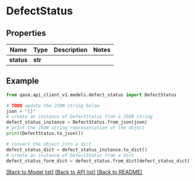 # DefectStatus


## Properties

Name | Type | Description | Notes
------------ | ------------- | ------------- | -------------
**status** | **str** |  | 

## Example

```python
from qase.api_client_v1.models.defect_status import DefectStatus

# TODO update the JSON string below
json = "{}"
# create an instance of DefectStatus from a JSON string
defect_status_instance = DefectStatus.from_json(json)
# print the JSON string representation of the object
print(DefectStatus.to_json())

# convert the object into a dict
defect_status_dict = defect_status_instance.to_dict()
# create an instance of DefectStatus from a dict
defect_status_form_dict = defect_status.from_dict(defect_status_dict)
```
[[Back to Model list]](../README.md#documentation-for-models) [[Back to API list]](../README.md#documentation-for-api-endpoints) [[Back to README]](../README.md)


